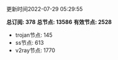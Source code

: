 更新时间2022-07-29 05:29:55

**总订阅: 378**
**总节点: 13586**
**有效节点: 2528**
- trojan节点: 145
- ss节点: 613
- v2ray节点: 1770
